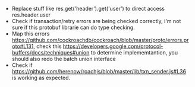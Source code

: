 * Replace stuff like res.get('header').get('user') to direct access res.header.user
* Check if transaction/retry errors are being checked correctly, i'm not sure if this protobuf
librarie can do type checking.
* Map this errors https://github.com/cockroachdb/cockroach/blob/master/proto/errors.proto#L131, check this https://developers.google.com/protocol-buffers/docs/techniques#union to determine implememtantion, you should also redo the batch union interface
* Check if https://github.com/herenow/roachjs/blob/master/lib/txn_sender.js#L36 is working as expected.
